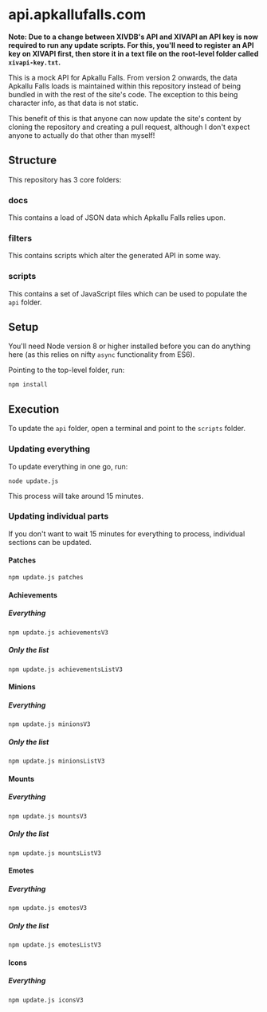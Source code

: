 # api.apkallufalls.com

**Note: Due to a change between XIVDB's API and XIVAPI an API key is now required to run any update scripts. For this, you'll need to register an API key on XIVAPI first, then store it in a text file on the root-level folder called `xivapi-key.txt`.**

This is a mock API for Apkallu Falls. From version 2 onwards, the data Apkallu Falls loads is maintained within this repository instead of being bundled in with the rest of the site's code. The exception to this being character info, as that data is not static.

This benefit of this is that anyone can now update the site's content by cloning the repository and creating a pull request, although I don't expect anyone to actually do that other than myself!

## Structure

This repository has 3 core folders:

### docs

This contains a load of JSON data which Apkallu Falls relies upon.

### filters

This contains scripts which alter the generated API in some way.

### scripts

This contains a set of JavaScript files which can be used to populate the `api` folder.

## Setup

You'll need Node version 8 or higher installed before you can do anything here (as this relies on nifty `async` functionality from ES6).

Pointing to the top-level folder, run:

```
npm install
```

## Execution

To update the `api` folder, open a terminal and point to the `scripts` folder.

### Updating everything

To update everything in one go, run:

```
node update.js
```

This process will take around 15 minutes.

### Updating individual parts

If you don't want to wait 15 minutes for everything to process, individual sections can be updated.

#### Patches

```
npm update.js patches
```

#### Achievements

##### Everything
```
npm update.js achievementsV3
```

##### Only the list
```
npm update.js achievementsListV3
```

#### Minions

##### Everything
```
npm update.js minionsV3
```

##### Only the list
```
npm update.js minionsListV3
```

#### Mounts

##### Everything
```
npm update.js mountsV3
```

##### Only the list
```
npm update.js mountsListV3
```

#### Emotes

##### Everything
```
npm update.js emotesV3
```

##### Only the list
```
npm update.js emotesListV3
```

#### Icons

##### Everything
```
npm update.js iconsV3
```
